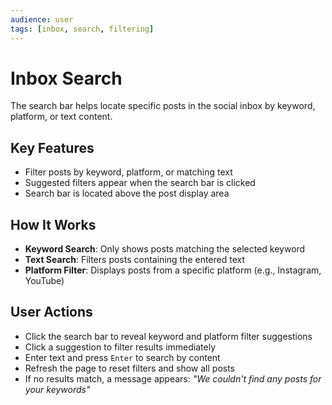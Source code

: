 ```yaml
---
audience: user
tags: [inbox, search, filtering]
---
```


# Inbox Search

The search bar helps locate specific posts in the social inbox by keyword, platform, or text content.

## Key Features

- Filter posts by keyword, platform, or matching text
- Suggested filters appear when the search bar is clicked
- Search bar is located above the post display area

## How It Works

- **Keyword Search**: Only shows posts matching the selected keyword
- **Text Search**: Filters posts containing the entered text
- **Platform Filter**: Displays posts from a specific platform (e.g., Instagram, YouTube)

## User Actions

- Click the search bar to reveal keyword and platform filter suggestions
- Click a suggestion to filter results immediately
- Enter text and press `Enter` to search by content
- Refresh the page to reset filters and show all posts
- If no results match, a message appears: *"We couldn't find any posts for your keywords"*
